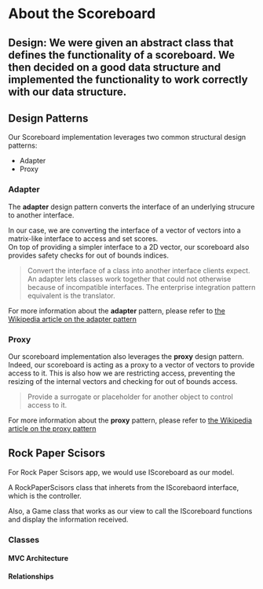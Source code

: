 # About the Scoreboard

## Design: We were given an abstract class that defines the functionality of a scoreboard. We then decided on a good data structure and implemented the functionality to work correctly with our data structure.


## Design Patterns

Our Scoreboard implementation leverages two common structural design patterns:  
- Adapter  
- Proxy

### Adapter

The **adapter** design pattern converts the interface of an underlying strucure to another interface.  

In our case, we are converting the interface of a vector of vectors into a matrix-like interface to access and set scores.  
On top of providing a simpler interface to a 2D vector, our scoreboard also provides safety checks for out of bounds indices.

>Convert the interface of a class into another interface clients expect. An adapter lets classes work together that could not otherwise because of incompatible interfaces. The enterprise integration pattern equivalent is the translator.  

For more information about the **adapter** pattern, please refer to [the Wikipedia article on the adapter pattern](https://en.wikipedia.org/wiki/Adapter_pattern)

### Proxy

Our scoreboard implementation also leverages the **proxy** design pattern.  
Indeed, our scoreboard is acting as a proxy to a vector of vectors to provide access to it. This is also how we are restricting access, preventing the resizing of the internal vectors and checking for out of bounds access.

>Provide a surrogate or placeholder for another object to control access to it.  

For more information about the **proxy** pattern, please refer to [the Wikipedia article on the proxy pattern](https://en.wikipedia.org/wiki/Proxy_pattern)


## Rock Paper Scisors

For Rock Paper Scisors app, we would use IScoreboard as our model. 

A RockPaperScisors class that inherets from the IScorebaord interface, which is the controller. 

Also, a Game class that works as our view to call the IScoreboard functions and display the information received.

### Classes
#### MVC Architecture
#### Relationships
